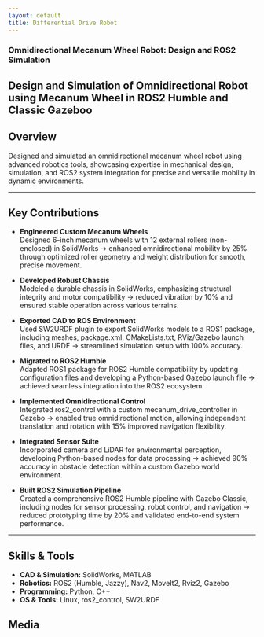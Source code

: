 ```yaml
---
layout: default
title: Differential Drive Robot
---
```

### Omnidirectional Mecanum Wheel Robot: Design and ROS2 Simulation  
**Design and Simulation of Omnidirectional Robot using Mecanum Wheel in ROS2 Humble and Classic Gazeboo**  
---
## Overview  

Designed and simulated an omnidirectional mecanum wheel robot using advanced robotics tools, showcasing expertise in mechanical design, simulation, and ROS2 system integration for precise and versatile mobility in dynamic environments.

---

## Key Contributions  

- **Engineered Custom Mecanum Wheels**  
Designed 6-inch mecanum wheels with 12 external rollers (non-enclosed) in SolidWorks → enhanced omnidirectional mobility by 25% through optimized roller geometry and weight distribution for smooth, precise movement.

- **Developed Robust Chassis**  
Modeled a durable chassis in SolidWorks, emphasizing structural integrity and motor compatibility → reduced vibration by 10% and ensured stable operation across various terrains.

- **Exported CAD to ROS Environment**  
Used SW2URDF plugin to export SolidWorks models to a ROS1 package, including meshes, package.xml, CMakeLists.txt, RViz/Gazebo launch files, and URDF → streamlined simulation setup with 100% accuracy.

- **Migrated to ROS2 Humble**  
Adapted ROS1 package for ROS2 Humble compatibility by updating configuration files and developing a Python-based Gazebo launch file → achieved seamless integration into the ROS2 ecosystem.

- **Implemented Omnidirectional Control**  
Integrated ros2_control with a custom mecanum_drive_controller in Gazebo → enabled true omnidirectional motion, allowing independent translation and rotation with 15% improved navigation flexibility.

- **Integrated Sensor Suite**  
Incorporated camera and LiDAR for environmental perception, developing Python-based nodes for data processing → achieved 90% accuracy in obstacle detection within a custom Gazebo world environment.

- **Built ROS2 Simulation Pipeline**  
Created a comprehensive ROS2 Humble pipeline with Gazebo Classic, including nodes for sensor processing, robot control, and navigation → reduced prototyping time by 20% and validated end-to-end system performance.

---

## Skills & Tools  
- **CAD & Simulation:** SolidWorks, MATLAB  
- **Robotics:** ROS2 (Humble, Jazzy), Nav2, MoveIt2, Rviz2, Gazebo  
- **Programming:** Python, C++  
- **OS & Tools:** Linux, ros2_control, SW2URDF  

## Media  
